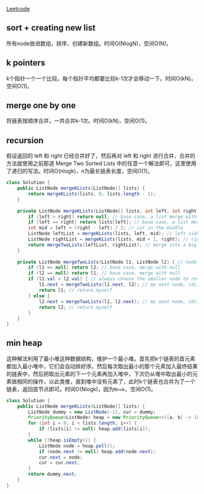 [Leetcode](https://leetcode.com/problems/merge-k-sorted-lists/)

## sort + creating new list

所有node放进数组，排序，创建新数组。时间O(NlogN)，空间O(N)。

## k pointers

k个指针一个一个比较。每个指针平均都要比较k-1次才会移动一下。时间O(kN)，空间O(1)。

## merge one by one

将链表按顺序合并，一共合并k-1次。时间O(kN)，空间O(1)。

## recursion

假设返回的 left 和 right 已经合并好了，然后再对 left 和 right 进行合并，合并的方法就使用之前那道 Merge Two Sorted Lists 中的任意一个解法即可，这里使用了递归的写法。时间O(nlogk)，n为最长链表长度，空间O(1)。

```java
class Solution {
    public ListNode mergeKLists(ListNode[] lists) {
        return mergeKLists(lists, 0, lists.length - 1);
    }
    
    private ListNode mergeKLists(ListNode[] lists, int left, int right) { // list level merge
        if (left > right) return null; // base case, a list merge with null 
        if (left == right) return lists[left]; // base case, a list merge with itself
        int mid = left + (right - left) / 2; // cut in the middle
        ListNode leftList = mergeKLists(lists, left, mid); // left side lists are merged
        ListNode rightList = mergeKLists(lists, mid + 1, right); // right side lists are merged
        return mergeTwoLists(leftList, rightList); // merge into a big list
    }
    
    private ListNode mergeTwoLists(ListNode l1, ListNode l2) { // node level merge
        if (l1 == null) return l2; // base case, merge with null
        if (l2 == null) return l1; // base case, merge with null
        if (l1.val < l2.val) { // always choose the smaller node to return
            l1.next = mergeTwoLists(l1.next, l2); // my next node, idc, leave it to the recursion
            return l1; // return myself
        } else {
            l2.next = mergeTwoLists(l1, l2.next); // my next node, idc, leave it to the recursion
            return l2; // return myself
        }
    }
}
```

## min heap

这种解法利用了最小堆这种数据结构，维护一个最小堆。首先把k个链表的首元素都加入最小堆中，它们会自动排好序。然后每次取出最小的那个元素加入最终结果的链表中，然后把取出元素的下一个元素再加入堆中，下次仍从堆中取出最小的元素做相同的操作，以此类推，直到堆中没有元素了，此时k个链表也合并为了一个链表，返回首节点即可。时间O(Nlogk)，因为`N>=k`，空间O(1)。

```java
class Solution {
    public ListNode mergeKLists(ListNode[] lists) {
        ListNode dummy = new ListNode(-1), cur = dummy;
        PriorityQueue<ListNode> heap = new PriorityQueue<>((a, b) -> (a.val - b.val));
        for (int i = 0; i < lists.length; i++) {
            if (lists[i] != null) heap.add(lists[i]);
        }
        while (!heap.isEmpty()) {
            ListNode node = heap.poll();
            if (node.next != null) heap.add(node.next);
            cur.next = node;
            cur = cur.next;
        }
        return dummy.next;
    }
}
```
